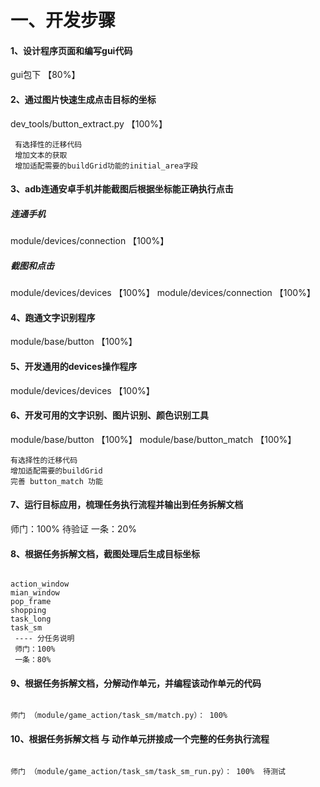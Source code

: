﻿# 一、开发步骤

#### 1、设计程序页面和编写gui代码

gui包下 【80%】

#### 2、通过图片快速生成点击目标的坐标

dev_tools/button_extract.py 【100%】

```text
 有选择性的迁移代码
 增加文本的获取
 增加适配需要的buildGrid功能的initial_area字段
```

#### 3、adb连通安卓手机并能截图后根据坐标能正确执行点击

##### 连通手机

  module/devices/connection 【100%】
  
##### 截图和点击

 module/devices/devices 【100%】
 module/devices/connection 【100%】
 

#### 4、跑通文字识别程序

 module/base/button 【100%】

#### 5、开发通用的devices操作程序 

 module/devices/devices 【100%】
 
#### 6、开发可用的文字识别、图片识别、颜色识别工具

 module/base/button 【100%】
 module/base/button_match 【100%】
 
 ```text
 有选择性的迁移代码
 增加适配需要的buildGrid
 完善 button_match 功能
```
 
#### 7、运行目标应用，梳理任务执行流程并输出到任务拆解文档

师门：100% 待验证
一条：20%

#### 8、根据任务拆解文档，截图处理后生成目标坐标

```text

action_window
mian_window
pop_frame
shopping
task_long
task_sm
 ---- 分任务说明
 师门：100% 
 一条：80% 

```

#### 9、根据任务拆解文档，分解动作单元，并编程该动作单元的代码

```text

师门 （module/game_action/task_sm/match.py）： 100% 

```
#### 10、根据任务拆解文档 与 动作单元拼接成一个完整的任务执行流程

```text

师门 （module/game_action/task_sm/task_sm_run.py）： 100%  待测试

```